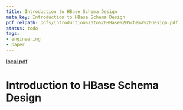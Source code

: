 ```yaml
---
title: Introduction to HBase Schema Design
meta_key: Introduction to HBase Schema Design
pdf_relpath: pdfs/Introduction%20to%20HBase%20Schema%20Design.pdf
status: todo
tags:
- engineering
- paper
---
```


[local pdf](../../../pdfs/Introduction%20to%20HBase%20Schema%20Design.pdf)

# Introduction to HBase Schema Design
